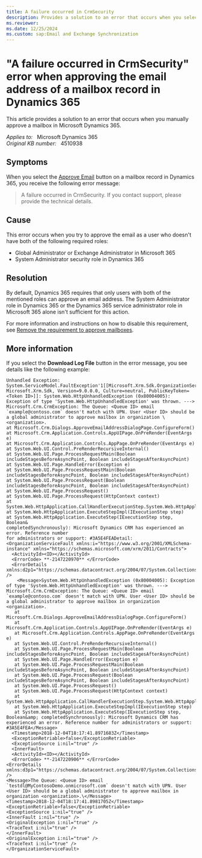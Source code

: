 ```yaml
---
title: A failure occurred in CrmSecurity
description: Provides a solution to an error that occurs when you select Approve Email on a mailbox record in Microsoft Dynamics 365.
ms.reviewer: 
ms.date: 12/25/2024
ms.custom: sap:Email and Exchange Synchronization
---
```

# "A failure occurred in CrmSecurity" error when approving the email address of a mailbox record in Dynamics 365

This article provides a solution to an error that occurs when you manually approve a mailbox in Microsoft Dynamics 365.

_Applies to:_ &nbsp; Microsoft Dynamics 365  
_Original KB number:_ &nbsp; 4510938

## Symptoms

When you select the [Approve Email](/power-platform/admin/connect-exchange-online#approve-a-mailbox-manually) button on a mailbox record in Dynamics 365, you receive the following error message:

> A failure occurred in CrmSecurity. If you contact support, please provide the technical details.

## Cause

This error occurs when you try to approve the email as a user who doesn't have both of the following required roles:

- Global Administrator or Exchange Administrator in Microsoft 365
- System Administrator security role in Dynamics 365

## Resolution

By default, Dynamics 365 requires that only users with both of the mentioned roles can approve an email address. The System Administrator role in Dynamics 365 or the Dynamics 365 service administrator role in Microsoft 365 alone isn't sufficient for this action.

For more information and instructions on how to disable this requirement, see [Remove the requirement to approve mailboxes](/power-platform/admin/connect-exchange-online#remove-the-requirement-to-approve-mailboxes).

## More information

If you select the **Download Log File** button in the error message, you see details like the following example:

```output
Unhandled Exception: System.ServiceModel.FaultException'1[[Microsoft.Xrm.Sdk.OrganizationServiceFault, Microsoft.Xrm.Sdk, Version=9.0.0.0, Culture=neutral, PublicKeyToken=<Token ID>]]: System.Web.HttpUnhandledException (0x80004005): Exception of type 'System.Web.HttpUnhandledException' was thrown. ---> Microsoft.Crm.CrmException: The Queue: <Queue ID> email `example@contoso.com` doesn't match with UPN. User <User ID> should be a global administrator to approve mailbox in organization \<organization>.  
at Microsoft.Crm.Dialogs.ApproveEmailAddressDialogPage.ConfigureForm()  
at Microsoft.Crm.Application.Controls.AppUIPage.OnPreRender(EventArgs e)  
at Microsoft.Crm.Application.Controls.AppPage.OnPreRender(EventArgs e)  
at System.Web.UI.Control.PreRenderRecursiveInternal()  
at System.Web.UI.Page.ProcessRequestMain(Boolean includeStagesBeforeAsyncPoint, Boolean includeStagesAfterAsyncPoint)  
at System.Web.UI.Page.HandleError(Exception e)  
at System.Web.UI.Page.ProcessRequestMain(Boolean includeStagesBeforeAsyncPoint, Boolean includeStagesAfterAsyncPoint)  
at System.Web.UI.Page.ProcessRequest(Boolean includeStagesBeforeAsyncPoint, Boolean includeStagesAfterAsyncPoint)  
at System.Web.UI.Page.ProcessRequest()  
at System.Web.UI.Page.ProcessRequest(HttpContext context)  
at System.Web.HttpApplication.CallHandlerExecutionStep.System.Web.HttpApplication.IExecutionStep.Execute()  
at System.Web.HttpApplication.ExecuteStepImpl(IExecutionStep step)  
at System.Web.HttpApplication.ExecuteStep(IExecutionStep step, Boolean&
completedSynchronously): Microsoft Dynamics CRM has experienced an error. Reference number
for administrators or support: #3A5E4FEADetail:  
<OrganizationServiceFault xmlns:i="https://www.w3.org/2001/XMLSchema-instance" xmlns="https://schemas.microsoft.com/xrm/2011/Contracts">  
  <ActivityId><ID></ActivityId>  
  <ErrorCode> **-2147220970** </ErrorCode>  
  <ErrorDetails xmlns:d2p1="https://schemas.datacontract.org/2004/07/System.Collections.Generic" />  
    <Message>System.Web.HttpUnhandledException (0x80004005): Exception of type 'System.Web.HttpUnhandledException' was thrown. ---> Microsoft.Crm.CrmException: The Queue: <Queue ID> email `example@contoso.com` doesn't match with UPN. User <User ID> should be a global administrator to approve mailbox in organization <organization>.  
   at Microsoft.Crm.Dialogs.ApproveEmailAddressDialogPage.ConfigureForm()  
   at Microsoft.Crm.Application.Controls.AppUIPage.OnPreRender(EventArgs e)  
   at Microsoft.Crm.Application.Controls.AppPage.OnPreRender(EventArgs e)  
   at System.Web.UI.Control.PreRenderRecursiveInternal()  
   at System.Web.UI.Page.ProcessRequestMain(Boolean includeStagesBeforeAsyncPoint, Boolean includeStagesAfterAsyncPoint)  
   at System.Web.UI.Page.HandleError(Exception e)  
   at System.Web.UI.Page.ProcessRequestMain(Boolean includeStagesBeforeAsyncPoint, Boolean includeStagesAfterAsyncPoint)  
   at System.Web.UI.Page.ProcessRequest(Boolean includeStagesBeforeAsyncPoint, Boolean includeStagesAfterAsyncPoint)  
   at System.Web.UI.Page.ProcessRequest()  
   at System.Web.UI.Page.ProcessRequest(HttpContext context)  
   at
System.Web.HttpApplication.CallHandlerExecutionStep.System.Web.HttpApplication.IExecutionStep.Execute()  
   at System.Web.HttpApplication.ExecuteStepImpl(IExecutionStep step)  
   at System.Web.HttpApplication.ExecuteStep(IExecutionStep step, Boolean&amp; completedSynchronously): Microsoft Dynamics CRM has experienced an error. Reference number for administrators or support: #3A5E4FEA</Message>  
  <Timestamp>2018-12-04T18:17:41.8971683Z</Timestamp>  
  <ExceptionRetriable>false</ExceptionRetriable>  
  <ExceptionSource i:nil="true" />  
  <InnerFault>  
  <ActivityId><ID></ActivityId>  
  <ErrorCode> **-2147220906** </ErrorCode>
<ErrorDetails xmlns:d3p1="https://schemas.datacontract.org/2004/07/System.Collections.Generic" />  
<Message>The Queue: <Queue ID> email `testdl@MyContosoDemo.onmicrosoft.com` doesn't match with UPN. User <User ID> should be a global administrator to approve mailbox in organization <organization>.\</Message>  
<Timestamp>2018-12-04T18:17:41.8981705Z</Timestamp>  
<ExceptionRetriable>false</ExceptionRetriable>  
<ExceptionSource i:nil="true" />  
<InnerFault i:nil="true" />  
<OriginalException i:nil="true" />  
<TraceText i:nil="true" />  
</InnerFault>  
<OriginalException i:nil="true" />  
<TraceText i:nil="true" />  
</OrganizationServiceFault>
```
